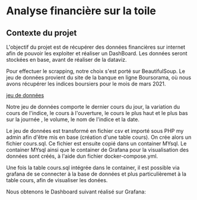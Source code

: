 # Analyse financière sur la toile

## Contexte du projet

L'objectif du projet est de récupérer des données financières sur internet afin de pouvoir les exploiter et réaliser un DashBoard.
Les données seront stockées en base, avant de réaliser de la dataviz.

Pour effectuer le scrapping, notre choix s'est porté sur BeautifulSoup.
Le jeu de données provient du site de la banque en ligne Boursorama, où nous avons récupérer les indices boursiers pour le mois de mars 2021.

[jeu de données](https://github.com/celine29730/Analyse-financi-re-sur-la-toile/blob/main/Jeudonn%C3%A9es.png)

Notre jeu de données comporte le dernier cours du jour, la variation du cours de l'indice, le cours à l'ouverture, le cours le plus haut et le plus bas sur la journée , le volume, le nom de l'indice et la date.

Le jeu de données est transformé en fichier csv et importé sous PHP my admin afin d'être mis en base (création d'une table cours). On crée alors un fichier cours.sql. 
Ce fichier est ensuite copié dans un container MYsql. Le container MYsql ainsi que le container de Grafana pour la visualisation des données sont créés, à l'aide dun fichier docker-compose.yml.

Une fois la table cours.sql intégrée dans le container, il est possible via grafana de se connecter à la base de données et plus particulièremet à la table cours, afin de visualiser les donées.

Nous obtenons le Dashboard suivant réalisé sur Grafana:



